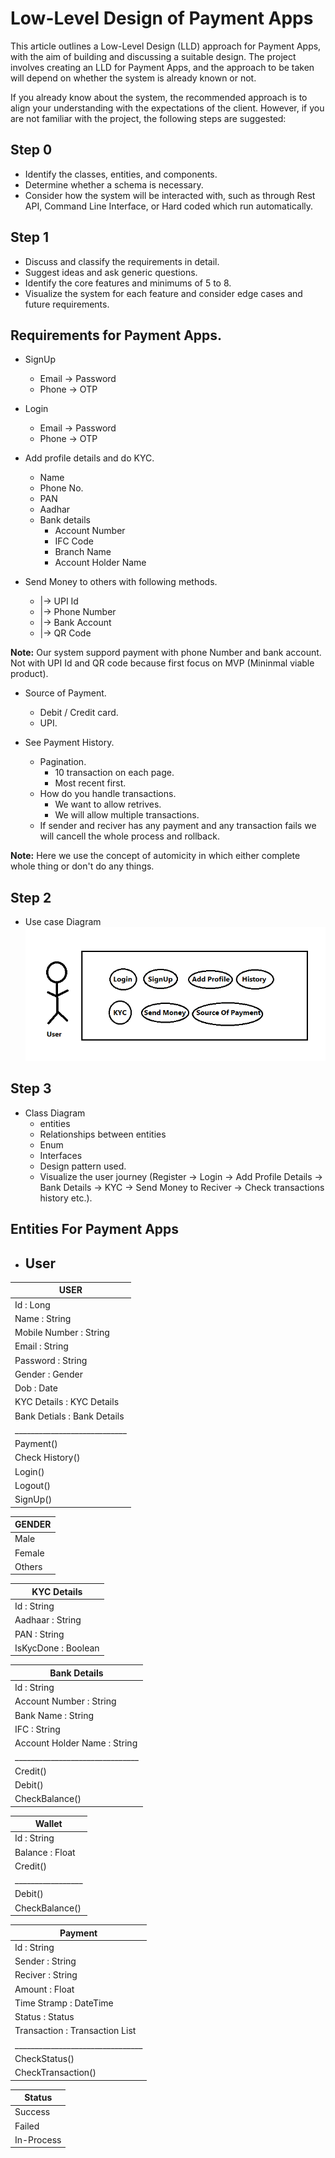 
# Low-Level Design of Payment Apps

This article outlines a Low-Level Design (LLD) approach for Payment Apps, with the aim of building and discussing a suitable design. The project involves creating an LLD for Payment Apps, and the approach to be taken will depend on whether the system is already known or not.

If you already know about the system, the recommended approach is to align your understanding with the expectations of the client. However, if you are not familiar with the project, the following steps are suggested:

## Step 0 

- Identify the classes, entities, and components.
- Determine whether a schema is necessary.
- Consider how the system will be interacted with, such as through Rest API, Command Line Interface, or Hard coded which run automatically.

## Step 1
- Discuss and classify the requirements in detail.
- Suggest ideas and ask generic questions.
- Identify the core features and minimums of 5 to 8.
- Visualize the system for each feature and consider edge cases and future requirements.

## Requirements for Payment Apps.
- SignUp
    - Email -> Password
    - Phone -> OTP

- Login 
    - Email -> Password
    - Phone -> OTP

- Add profile details and do KYC.
    - Name
    - Phone No.
    - PAN
    - Aadhar
    - Bank details
        - Account Number
        - IFC Code
        - Branch Name
        - Account Holder Name
- Send Money to others with following methods.
    - |-> UPI Id
    - |-> Phone Number
    - |-> Bank Account
    - |-> QR Code

**Note:** Our system suppord payment with phone Number and bank account. Not with UPI Id and QR code because first focus on MVP (Mininmal viable product).

- Source of Payment.
    - Debit / Credit card.
    - UPI.

- See Payment History.
    - Pagination.
        - 10 transaction on each page.
        - Most recent first.
    - How do you handle transactions.
        - We want to allow retrives.
        - We will allow multiple transactions.
    - If sender and reciver has any payment and any transaction fails we will cancell the whole process and rollback.

**Note:** Here we use the concept of automicity in which either complete whole thing or don't do any things.

## Step 2
- Use case Diagram
<img src="https://github.com/kr123Manish/LLD_ForPaymentApp/blob/main/UseCase%20Diagram.PNG"></img>
## Step 3
- Class Diagram
    - entities
    - Relationships between entities
    - Enum
    - Interfaces
    - Design pattern used.
    - Visualize the user journey (Register -> Login -> Add Profile Details -> Bank Details -> KYC -> Send Money to Reciver -> Check transactions history etc.).

## Entities For Payment Apps
- ## User
| USER | 
| --------------- |
| Id : Long  |
| Name : String|
| Mobile Number : String|
| Email : String|
| Password : String|
| Gender : Gender|
| Dob : Date|
| KYC Details : KYC Details|
| Bank Detials : Bank Details|
|____________________________|
| Payment()|
| Check History()|
| Login()|
| Logout()|
| SignUp()|

| GENDER | 
| --------------- |
| Male  |
| Female|
| Others|

|KYC Details|
| ---------------|
|Id : String|
| Aadhaar : String|
| PAN : String|
| IsKycDone : Boolean|

|Bank Details|
|--------------|
|Id : String|
| Account Number : String|
| Bank Name : String|
| IFC : String|
| Account Holder Name : String|
|_______________________________|
|Credit()|
|Debit()|
|CheckBalance()|

|Wallet|
|----------|
|Id : String|
| Balance : Float|
| Credit()|
|_________________|
|Debit()|
|CheckBalance()|


|Payment|
|---------------|
|Id : String|
| Sender : String|
|Reciver : String|
|Amount : Float|
|Time Stramp : DateTime|
|Status : Status|
|Transaction : Transaction List|
|________________________________|
|CheckStatus()|
|CheckTransaction()|

|Status|
|----------|
|Success|
|Failed|
|In-Process|






